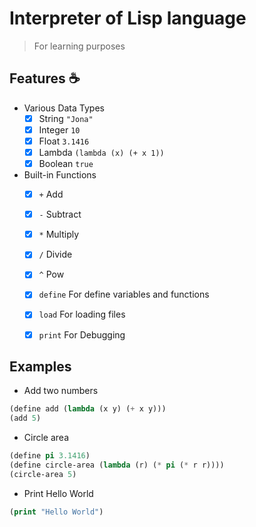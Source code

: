 # Interpreter of Lisp language

> For learning purposes

## Features ☕

* Various Data Types
    * [X] String `"Jona"` 
    * [X] Integer `10`
    * [X] Float `3.1416` 
    * [X] Lambda `(lambda (x) (+ x 1))` 
    * [X] Boolean `true` 

* Built-in Functions
    * [X] `+` Add 
    * [X] `-` Subtract 
    * [X] `*` Multiply 
    * [X] `/` Divide 
    * [X] `^` Pow 
    * [X] `define` For define variables and functions 
    * [X] `load` For loading files 
    * [X] `print` For Debugging 


## Examples

* Add two numbers

```lisp
(define add (lambda (x y) (+ x y)))
(add 5)
```

* Circle area

```lisp 
(define pi 3.1416)
(define circle-area (lambda (r) (* pi (* r r))))
(circle-area 5)
```

* Print Hello World

```lisp
(print "Hello World")
```

